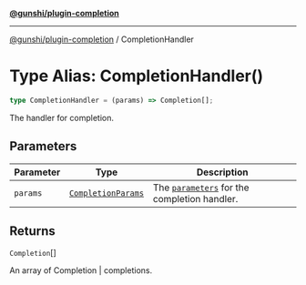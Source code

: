 [**@gunshi/plugin-completion**](../index.md)

***

[@gunshi/plugin-completion](../index.md) / CompletionHandler

# Type Alias: CompletionHandler()

```ts
type CompletionHandler = (params) => Completion[];
```

The handler for completion.

## Parameters

| Parameter | Type | Description |
| ------ | ------ | ------ |
| `params` | [`CompletionParams`](../interfaces/CompletionParams.md) | The [`parameters`](../interfaces/CompletionParams.md) for the completion handler. |

## Returns

`Completion`[]

An array of Completion \| completions.
